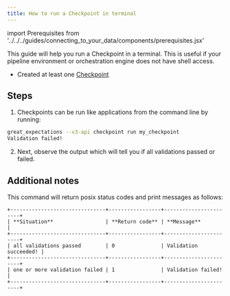 ```yaml
---
title: How to run a Checkpoint in terminal
---
```

import Prerequisites from '../../../guides/connecting_to_your_data/components/prerequisites.jsx'

This guide will help you run a Checkpoint in a terminal.
This is useful if your pipeline environment or orchestration engine does not have shell access.

<Prerequisites>

- Created at least one [Checkpoint](./how-to-create-a-new-checkpoint)

</Prerequisites>

Steps
-----

1. Checkpoints can be run like applications from the command line by running:

```bash
great_expectations --v3-api checkpoint run my_checkpoint
Validation failed!
```

2. Next, observe the output which will tell you if all validations passed or failed.

Additional notes
----------------

This command will return posix status codes and print messages as follows:

    +-------------------------------+-----------------+-----------------------+
    | **Situation**                 | **Return code** | **Message**           |
    +-------------------------------+-----------------+-----------------------+
    | all validations passed        | 0               | Validation succeeded! |
    +-------------------------------+-----------------+-----------------------+
    | one or more validation failed | 1               | Validation failed!    |
    +-------------------------------+-----------------+-----------------------+
